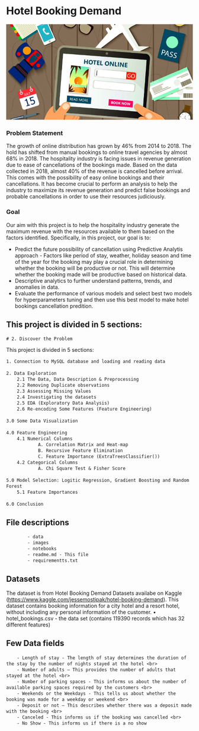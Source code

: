 # Hotel Booking Demand

![Example Image](images/hotel_booking_pic.PNG)





### Problem Statement
The growth of online distribution has grown by 46% from 2014 to 2018. The hold has shifted from manual bookings to online travel agencies by almost 68% in 2018. The hospitality industry is facing issues in revenue generation due to ease of cancellations of the bookings made. Based on the data collected in 2018, almost 40% of the revenue is cancelled before arrival. This comes with the possibility of easy online bookings and their cancellations. It has become crucial to perform an analysis to help the industry to maximize its revenue generation and predict false bookings and probable cancellations in order to use their resources judiciously. 

### Goal
Our aim with this project is to help the hospitality industry generate the maximum revenue with the resources available to them based on the factors identified. Specifically, in this project, our goal is to:
- Predict the future possibility of cancellation using Predictive Analytis approach - Factors like period of stay, weather, holiday season and time of the year for the booking may play a crucial role in determining whether the booking will be productive or not. This will determine whether the booking made will be productive based on historical data.
- Descriptive analytics to further understand patterns, trends, and anomalies in data.
- Evaluate the performance of various models and select best two models for hyperparameters tuning and then use this best model to make hotel bookings cancellation predition.




## This project is divided in 5 sections:

    # 2. Discover the Problem
This project is divided in 5 sections:

    1. Connection to MySQL database and loading and reading data

    2. Data Exploration
        2.1 The Data, Data Description & Preprocessing
        2.2 Removing Duplicate observations
        2.3 Assessing Missing Values
        2.4 Investigating the datasets
        2.5 EDA (Exploratory Data Analysis)
        2.6 Re-encoding Some Features (Feature Engineering)

    3.0 Some Data Visualization
     
    4.0 Feature Engineering
        4.1 Numerical Columns
                A. Correlation Matrix and Heat-map
                B. Recursive Feature Elimination
                C. Feature Importance (ExtraTreesClassifier())
        4.2 Categorical Columns
                A. Chi Square Test & Fisher Score
     
    5.0 Model Selection: Logitic Regression, Gradient Boosting and Random Forest
        5.1 Feature Importances
        
    6.0 Conclusion



## File descriptions
            - data  
            - images   
            - notebooks 
            - readme.md - This file 
            - requirementts.txt


## Datasets
The dataset is from Hotel Booking Demand Datasets availabe on Kaggle (https://www.kaggle.com/jessemostipak/hotel-booking-demand). This dataset contains booking information for a city hotel and a resort hotel, without including any personal information of the customer. 
• hotel_bookings.csv - the data set (contains 119390 records which has 32 different features) 


## Few Data fields
        - Length of stay - The length of stay determines the duration of the stay by the number of nights stayed at the hotel <br>
        - Number of adults – This provides the number of adults that stayed at the hotel <br>
        - Number of parking spaces - This informs us about the number of available parking spaces required by the customers <br>
        - Weekends or the Weekdays - This tells us about whether the booking was made for a weekday or weekend <br>
        - Deposit or not – This describes whether there was a deposit made with the booking <br>
        - Canceled - This informs us if the booking was cancelled <br>
        - No Show - This informs us if there is a no show


